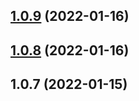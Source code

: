 <a name="1.0.9"></a>
## [1.0.9](https://github.com/saffari-m/videojs-vast/compare/v1.0.7...v1.0.9) (2022-01-16)

<a name="1.0.8"></a>
## [1.0.8](https://github.com/saffari-m/videojs-vast/compare/v1.0.7...v1.0.8) (2022-01-16)

<a name="1.0.7"></a>
## 1.0.7 (2022-01-15)

